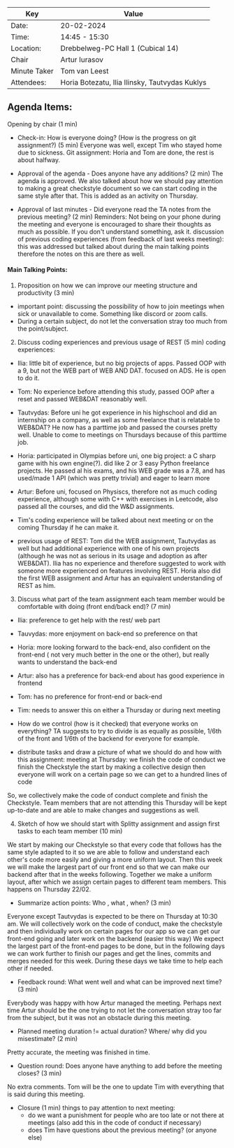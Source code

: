 | Key | Value |
| --- | --- |
| Date: | 20-02-2024 |
| Time: | 14:45 - 15:30 |
| Location: | Drebbelweg-PC Hall 1 (Cubical 14) |
| Chair | Artur Iurasov |
| Minute Taker | Tom van Leest |
| Attendees: | Horia Botezatu, Ilia Ilinsky, Tautvydas Kuklys |

## Agenda Items:
Opening by chair (1 min)
- Check-in: How is everyone doing? (How is the progress on git assignment?) (5 min)
Everyone was well, except Tim who stayed home due to sickness. Git assignment: Horia and Tom are done, the rest is about halfway.

- Approval of the agenda - Does anyone have any additions? (2 min)
The agenda is approved. We also talked about how we should pay attention to making a great checkstyle document so we can start coding in the same style after that. This is added as an activity on Thursday.

- Approval of last minutes - Did everyone read the TA notes from the previous meeting? (2 min)
Reminders: Not being on your phone during the meeting and everyone is encouraged to share their thoughts as much as possible. If you don't understand something, ask it. 
discussion of previous coding experiences (from feedback of last weeks meeting):
this was addressed but talked about during the main talking points therefore the notes on this are there as well.


#### Main Talking Points:
1. Proposition on how we can improve our meeting structure and productivity (3 min)
- important point: discussing the possibility of how to join meetings when sick or unavailable to come. Something like discord or zoom calls.
- During a certain subject, do not let the conversation stray too much from the point/subject.

2. Discuss coding experiences and previous usage of REST (5 min)
coding experiences:
- Ilia: little bit of experience, but no big projects of apps. Passed OOP with a 9, but not the WEB part of WEB AND DAT. focused on ADS. He is open to do it.
- Tom: No experience before attending this study, passed OOP after a reset and passed WEB&DAT reasonably well.
- Tautvydas: Before uni he got experience in his highschool and did an internship on a company, as well as some freelance that is relatable to WEB&DAT? He now has a parttime job and passed the courses pretty well. Unable to come to meetings on Thursdays because of this parttime job.
- Horia: participated in Olympias before uni, one big project: a C sharp game with his own engine(?). did like 2 or 3 easy Python freelance projects. He passed al his exams, and his WEB grade was a 7.8, and has used/made 1 API (which was pretty trivial) and eager to learn more
- Artur: Before uni, focused on Physiscs, therefore not as much coding experience, although some with C++ with exercises in Leetcode, also passed all the courses, and did the W&D assignments.
- Tim's coding experience will be talked about next meeting or on the coming Thursday if he can make it.

- previous usage of REST:
Tom did the WEB assignment, Tautvydas as well but had additional experience with one of his own projects (although he was not as serious in its usage and adoption as after WEB&DAT). Ilia has no experience and therefore suggested to work with someone more experienced on features involving REST. Horia also did the first WEB assignment and Artur has an equivalent understanding of REST as him.

3. Discuss what part of the team assignment each team member would be comfortable with doing (front end/back end)? (7 min)
- Ilia: preference to get help with the rest/ web part
- Tauvydas: more enjoyment on back-end so preference on that
- Horia: more looking forward to the back-end, also confident on the front-end ( not very much better in the one or the other), but really wants to understand the back-end
- Artur: also has a preference for back-end about has good experience in frontend
- Tom: has no preference  for front-end or back-end
- Tim: needs to answer this on either a Thursday or during next meeting

- How do we control (how is it checked) that everyone works on everything?
TA suggests to try to divide is as equally as possible, 1/6th of the front and 1/6th of the backend for everyone for example.

- distribute tasks and draw a picture of what we should do and how with this assignment:
meeting at Thursday:
we finish the code of conduct 
we finish the Checkstyle
the start by making a collective design 
then everyone will work on a certain page so we can get to a hundred lines of code

So, we collectively make the code of conduct complete and finish the Checkstyle. Team members that are not attending this Thursday will be kept up-to-date and are able to make changes and suggestions as well.

4. Sketch of how we should start with Splitty assignment and assign first tasks to each team member (10 min)

We start by making our Checkstyle so that every code that follows has the same style adapted to it so we are able to follow and understand each other's code more easily and giving a more uniform layout.
Then this week we will make the largest part of our front end so that we can make our backend after that in the weeks following. Together we make a uniform layout, after which we assign certain pages to different team members. This happens on Thursday 22/02.



- Summarize action points: Who , what , when? (3 min)

Everyone except Tautvydas is expected to be there on Thursday at 10:30 am. We will collectively work on the code of conduct, make the checkstyle and then individually work on certain pages for our app so we can get our front-end going and later work on the backend (easier this way)
We expect the largest part of the front-end pages to be done, but in the following days we can work further to finish our pages and get the lines, commits and merges needed for this week. During these days we take time to help each other if needed.

- Feedback round: What went well and what can be improved next time? (3 min)

Everybody was happy with how Artur managed the meeting. Perhaps next time Artur should be the one trying to not let the conversation stray too far from the subject, but it was not an obstacle during this meeting.

- Planned meeting duration != actual duration? Where/
why did you misestimate? (2 min)

Pretty accurate, the meeting was finished in time.

- Question round: Does anyone have anything to add before the meeting closes? (3 min)

No extra comments. Tom will be the one to update Tim with everything that is said during this meeting.

- Closure (1 min)
    things to pay attention to next meeting:
    - do we want a punishment for people who are too late or not there at meetings (also add this in the code of conduct if necessary)
    - does Tim have questions about the previous meeting? (or anyone else)